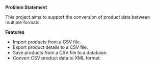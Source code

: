 **Problem Statement**

This project aims to support the conversion of product data between multiple formats.

**Features**

- Import products from a CSV file.
- Export product details to a CSV file.
- Save products from a CSV file to a database.
- Convert CSV product data to XML format.
